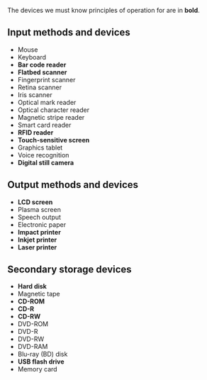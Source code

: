The devices we must know principles of operation for are in **bold**.


Input methods and devices
-------------------------

  * Mouse
  * Keyboard
  * **Bar code reader**
  * **Flatbed scanner**
  * Fingerprint scanner
  * Retina scanner
  * Iris scanner
  * Optical mark reader
  * Optical character reader
  * Magnetic stripe reader
  * Smart card reader
  * **RFID reader**
  * **Touch-sensitive screen**
  * Graphics tablet
  * Voice recognition
  * **Digital still camera**


Output methods and devices
--------------------------

  * **LCD screen**
  * Plasma screen
  * Speech output
  * Electronic paper
  * **Impact printer**
  * **Inkjet printer**
  * **Laser printer**

Secondary storage devices
-------------------------

  * **Hard disk**
  * Magnetic tape
  * **CD-ROM**
  * **CD-R**
  * **CD-RW**
  * DVD-ROM
  * DVD-R
  * DVD-RW
  * DVD-RAM
  * Blu-ray (BD) disk
  * **USB flash drive**
  * Memory card
